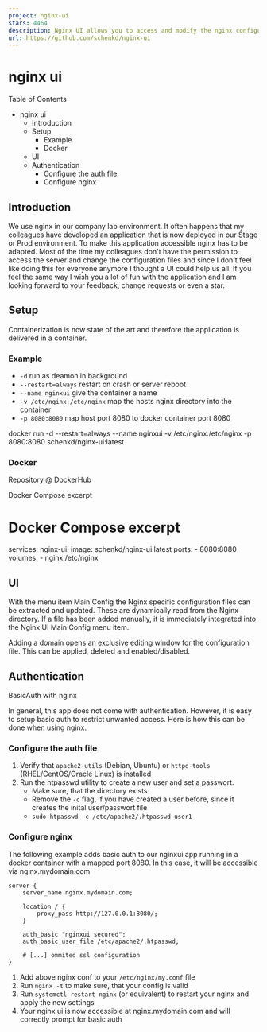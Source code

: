 ```yaml
---
project: nginx-ui
stars: 4464
description: Nginx UI allows you to access and modify the nginx configurations files without cli. 
url: https://github.com/schenkd/nginx-ui
---
```


nginx ui
========

Table of Contents

-   nginx ui
    -   Introduction
    -   Setup
        -   Example
        -   Docker
    -   UI
    -   Authentication
        -   Configure the auth file
        -   Configure nginx

Introduction
------------

We use nginx in our company lab environment. It often happens that my colleagues have developed an application that is now deployed in our Stage or Prod environment. To make this application accessible nginx has to be adapted. Most of the time my colleagues don't have the permission to access the server and change the configuration files and since I don't feel like doing this for everyone anymore I thought a UI could help us all. If you feel the same way I wish you a lot of fun with the application and I am looking forward to your feedback, change requests or even a star.

Setup
-----

Containerization is now state of the art and therefore the application is delivered in a container.

### Example

-   `-d` run as deamon in background
-   `--restart=always` restart on crash or server reboot
-   `--name nginxui` give the container a name
-   `-v /etc/nginx:/etc/nginx` map the hosts nginx directory into the container
-   `-p 8080:8080` map host port 8080 to docker container port 8080

docker run -d --restart=always --name nginxui -v /etc/nginx:/etc/nginx -p 8080:8080 schenkd/nginx-ui:latest

### Docker

Repository @ DockerHub

Docker Compose excerpt

# Docker Compose excerpt
services:
  nginx-ui:
    image: schenkd/nginx-ui:latest
    ports:
      - 8080:8080
    volumes:
      - nginx:/etc/nginx

UI
--

With the menu item Main Config the Nginx specific configuration files can be extracted and updated. These are dynamically read from the Nginx directory. If a file has been added manually, it is immediately integrated into the Nginx UI Main Config menu item.

Adding a domain opens an exclusive editing window for the configuration file. This can be applied, deleted and enabled/disabled.

Authentication
--------------

BasicAuth with nginx

In general, this app does not come with authentication. However, it is easy to setup basic auth to restrict unwanted access. Here is how this can be done when using nginx.

### Configure the auth file

1.  Verify that `apache2-utils` (Debian, Ubuntu) or `httpd-tools` (RHEL/CentOS/Oracle Linux) is installed
2.  Run the htpasswd utility to create a new user and set a passwort.
    -   Make sure, that the directory exists
    -   Remove the `-c` flag, if you have created a user before, since it creates the inital user/passwort file
    -   `sudo htpasswd -c /etc/apache2/.htpasswd user1`

### Configure nginx

The following example adds basic auth to our nginxui app running in a docker container with a mapped port 8080. In this case, it will be accessible via nginx.mydomain.com

```
server {
    server_name nginx.mydomain.com;

    location / {
        proxy_pass http://127.0.0.1:8080/;
    }

    auth_basic "nginxui secured";
    auth_basic_user_file /etc/apache2/.htpasswd;

    # [...] ommited ssl configuration
}
```

1.  Add above nginx conf to your `/etc/nginx/my.conf` file
2.  Run `nginx -t` to make sure, that your config is valid
3.  Run `systemctl restart nginx` (or equivalent) to restart your nginx and apply the new settings
4.  Your nginx ui is now accessible at nginx.mydomain.com and will correctly prompt for basic auth
